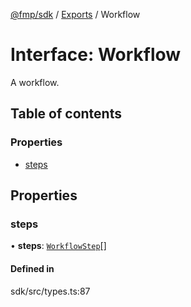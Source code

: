 [@fmp/sdk](../docs/README.md) / [Exports](../modules.md) / Workflow

# Interface: Workflow

A workflow.

## Table of contents

### Properties

- [steps](Workflow.md#steps)

## Properties

### steps

• **steps**: [`WorkflowStep`](WorkflowStep.md)[]

#### Defined in

sdk/src/types.ts:87

